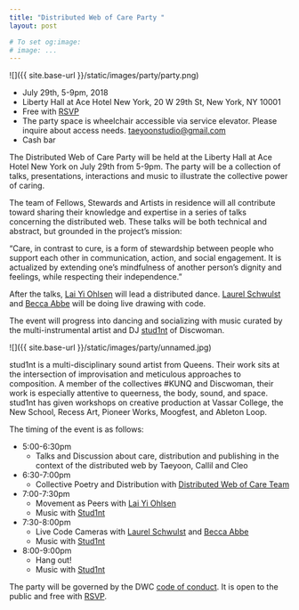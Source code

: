 ```yaml
---
title: "Distributed Web of Care Party "
layout: post

# To set og:image:
# image: ...
---
```

 ![]({{ site.base-url }}/static/images/party/party.png)

 - July 29th, 5-9pm, 2018 
 - Liberty Hall at Ace Hotel New York, 20 W 29th St, New York, NY 10001
 - Free with [RSVP](https://www.eventbrite.com/e/distributed-web-of-care-party-tickets-47220143721)
 - The party space is wheelchair accessible via service elevator. Please inquire about access needs. taeyoonstudio@gmail.com
 - Cash bar

The Distributed Web of Care Party will be held at the Liberty Hall at Ace Hotel New York on July 29th from 5-9pm. The party will be a collection of talks, presentations, interactions and music to illustrate the collective power of caring. 

The team of Fellows, Stewards and Artists in residence will all contribute toward sharing their knowledge and expertise in a series of talks concerning the distributed web. These talks will be both technical and abstract, but grounded in the project’s mission:

“Care, in contrast to cure, is a form of stewardship between people who support each other in communication, action, and social engagement. It is actualized by extending one’s mindfulness of another person’s dignity and feelings, while respecting their independence.”

After the talks, [Lai Yi Ohlsen](https://www.laiyiohlsen.com/) will lead a distributed dance. [Laurel Schwulst](http://laurelschwulst.com/) and [Becca Abbe](http://cdxs.ist/) will be doing live drawing with code.

The event will progress into dancing and socializing with music curated by the multi-instrumental artist and DJ [stud1nt](http://stud1nt.nyc/) of Discwoman.

![]({{ site.base-url }}/static/images/party/unnamed.jpg)

stud1nt is a multi-disciplinary sound artist from Queens. Their work sits at the intersection of improvisation and meticulous approaches to composition. A member of the collectives #KUNQ and Discwoman, their work is especially attentive to queerness, the body, sound, and space. stud1nt has given workshops on creative production at Vassar College, the New School, Recess Art, Pioneer Works, Moogfest, and Ableton Loop.

The timing of the event is as follows:

- 5:00-6:30pm 
    - Talks and Discussion about care, distribution and publishing in the context of the distributed web by Taeyoon, Callil and Cleo
- 6:30-7:00pm
    - Collective Poetry and Distribution with [Distributed Web of Care Team](http://distributedweb.care/posts/skillshares/) 
- 7:00-7:30pm 
    - Movement as Peers with [Lai Yi Ohlsen](https://www.laiyiohlsen.com/)
    - Music with [Stud1nt](http://stud1nt.nyc/)
- 7:30-8:00pm 
    - Live Code Cameras with [Laurel Schwulst](http://laurelschwulst.com/) and [Becca Abbe](http://cdxs.ist/)
    - Music with [Stud1nt](http://stud1nt.nyc/)
- 8:00-9:00pm 
    - Hang out!
    - Music with [Stud1nt](http://stud1nt.nyc/)

The party will be governed by the DWC [code of conduct](https://dwc-tchoi8.hashbase.io/posts/coc/). It is open to the public and free with [RSVP](https://www.eventbrite.com/e/distributed-web-of-care-party-tickets-47220143721).